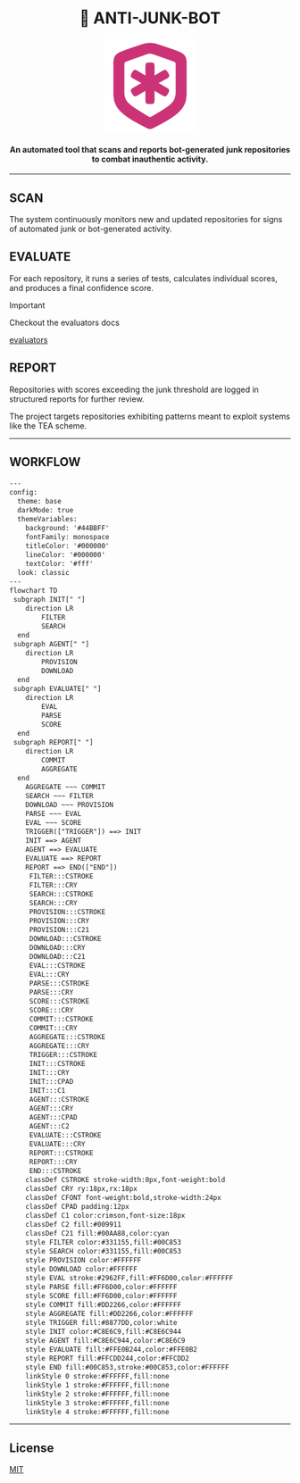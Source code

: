 <div align="center">
  <h1>🚧 ANTI-JUNK-BOT </h1>
  <img src=".github/assets/logo.png" width="168px"/>
  <h4>An automated tool that scans and reports bot-generated junk repositories to combat inauthentic activity.</h4>
</div>


---

SCAN
----
The system continuously monitors new and updated repositories for signs of automated junk or bot-generated activity.

EVALUATE
--------
For each repository, it runs a series of tests, calculates individual scores, and produces a final confidence score.

> [!Important]
> Checkout the evaluators docs
>
> [evaluators](/evals)

REPORT
------
Repositories with scores exceeding the junk threshold are logged in structured reports for further review.

The project targets repositories exhibiting patterns meant to exploit systems like the TEA scheme.

---

WORKFLOW
--------

```mermaid
---
config:
  theme: base
  darkMode: true
  themeVariables:
    background: '#44BBFF'
    fontFamily: monospace
    titleColor: '#000000'
    lineColor: '#000000'
    textColor: '#fff'
  look: classic
---
flowchart TD
 subgraph INIT[" "]
    direction LR
        FILTER
        SEARCH
  end
 subgraph AGENT[" "]
    direction LR
        PROVISION
        DOWNLOAD
  end
 subgraph EVALUATE[" "]
    direction LR
        EVAL
        PARSE
        SCORE
  end
 subgraph REPORT[" "]
    direction LR
        COMMIT
        AGGREGATE
  end
    AGGREGATE ~~~ COMMIT
    SEARCH ~~~ FILTER
    DOWNLOAD ~~~ PROVISION
    PARSE ~~~ EVAL
    EVAL ~~~ SCORE
    TRIGGER(["TRIGGER"]) ==> INIT
    INIT ==> AGENT
    AGENT ==> EVALUATE
    EVALUATE ==> REPORT
    REPORT ==> END(["END"])
     FILTER:::CSTROKE
     FILTER:::CRY
     SEARCH:::CSTROKE
     SEARCH:::CRY
     PROVISION:::CSTROKE
     PROVISION:::CRY
     PROVISION:::C21
     DOWNLOAD:::CSTROKE
     DOWNLOAD:::CRY
     DOWNLOAD:::C21
     EVAL:::CSTROKE
     EVAL:::CRY
     PARSE:::CSTROKE
     PARSE:::CRY
     SCORE:::CSTROKE
     SCORE:::CRY
     COMMIT:::CSTROKE
     COMMIT:::CRY
     AGGREGATE:::CSTROKE
     AGGREGATE:::CRY
     TRIGGER:::CSTROKE
     INIT:::CSTROKE
     INIT:::CRY
     INIT:::CPAD
     INIT:::C1
     AGENT:::CSTROKE
     AGENT:::CRY
     AGENT:::CPAD
     AGENT:::C2
     EVALUATE:::CSTROKE
     EVALUATE:::CRY
     REPORT:::CSTROKE
     REPORT:::CRY
     END:::CSTROKE
    classDef CSTROKE stroke-width:0px,font-weight:bold
    classDef CRY ry:18px,rx:18px
    classDef CFONT font-weight:bold,stroke-width:24px
    classDef CPAD padding:12px
    classDef C1 color:crimson,font-size:18px
    classDef C2 fill:#009911
    classDef C21 fill:#00AA88,color:cyan
    style FILTER color:#331155,fill:#00C853
    style SEARCH color:#331155,fill:#00C853
    style PROVISION color:#FFFFFF
    style DOWNLOAD color:#FFFFFF
    style EVAL stroke:#2962FF,fill:#FF6D00,color:#FFFFFF
    style PARSE fill:#FF6D00,color:#FFFFFF
    style SCORE fill:#FF6D00,color:#FFFFFF
    style COMMIT fill:#DD2266,color:#FFFFFF
    style AGGREGATE fill:#DD2266,color:#FFFFFF
    style TRIGGER fill:#8877DD,color:white
    style INIT color:#C8E6C9,fill:#C8E6C944
    style AGENT fill:#C8E6C944,color:#C8E6C9
    style EVALUATE fill:#FFE0B244,color:#FFE0B2
    style REPORT fill:#FFCDD244,color:#FFCDD2
    style END fill:#00C853,stroke:#00C853,color:#FFFFFF
    linkStyle 0 stroke:#FFFFFF,fill:none
    linkStyle 1 stroke:#FFFFFF,fill:none
    linkStyle 2 stroke:#FFFFFF,fill:none
    linkStyle 3 stroke:#FFFFFF,fill:none
    linkStyle 4 stroke:#FFFFFF,fill:none

```

---

License
-------
[MIT](LICENSE)
